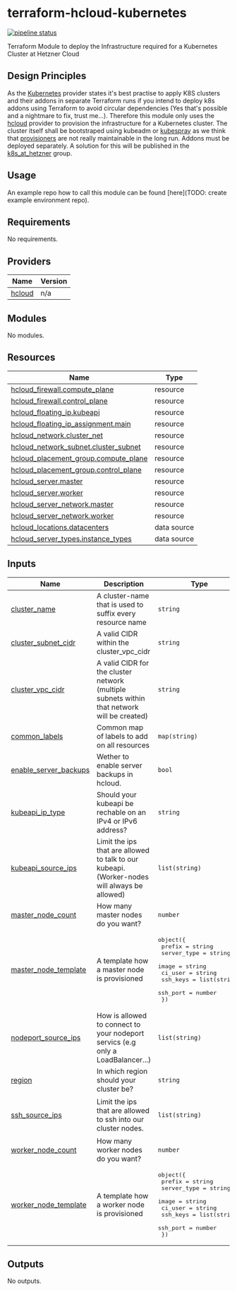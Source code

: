 # terraform-hcloud-kubernetes

[![pipeline status](https://code.immerda.ch/k8s_at_hetzner/terraform-hcloud-kubernetes/badges/develop/pipeline.svg)](https://code.immerda.ch/k8s_at_hetzner/terraform-hcloud-kubernetes/-/commits/develop) 

Terraform Module to deploy the Infrastructure required for a Kubernetes Cluster at Hetzner Cloud

## Design Principles

As the [Kubernetes](https://registry.terraform.io/providers/hashicorp/kubernetes/latest/docs#stacking-with-managed-kubernetes-cluster-resources) provider states it's best practise to apply K8S clusters and their addons in separate Terraform runs if you intend to deploy k8s addons using Terraform to avoid circular dependencies (Yes that's possible and a nightmare to fix, trust me...). Therefore this module only uses the [hcloud](https://registry.terraform.io/providers/hetznercloud/hcloud/latest) provider to provision the infrastructure for a Kubernetes cluster. The cluster itself shall be bootstraped using kubeadm or [kubespray](https://github.com/kubernetes-sigs/kubespray) as we think that [provisioners](https://www.terraform.io/language/resources/provisioners/syntax) are not really maintainable in the long run. Addons must be deployed separately. A solution for this will be published in the [k8s_at_hetzner](https://code.immerda.ch/k8s_at_hetzner) group.  

## Usage

An example repo how to call this module can be found [here](TODO: create example environment repo).

<!-- BEGIN_TF_DOCS -->
## Requirements

No requirements.

## Providers

| Name | Version |
|------|---------|
| <a name="provider_hcloud"></a> [hcloud](#provider\_hcloud) | n/a |

## Modules

No modules.

## Resources

| Name | Type |
|------|------|
| [hcloud_firewall.compute_plane](https://registry.terraform.io/providers/hetznercloud/hcloud/latest/docs/resources/firewall) | resource |
| [hcloud_firewall.control_plane](https://registry.terraform.io/providers/hetznercloud/hcloud/latest/docs/resources/firewall) | resource |
| [hcloud_floating_ip.kubeapi](https://registry.terraform.io/providers/hetznercloud/hcloud/latest/docs/resources/floating_ip) | resource |
| [hcloud_floating_ip_assignment.main](https://registry.terraform.io/providers/hetznercloud/hcloud/latest/docs/resources/floating_ip_assignment) | resource |
| [hcloud_network.cluster_net](https://registry.terraform.io/providers/hetznercloud/hcloud/latest/docs/resources/network) | resource |
| [hcloud_network_subnet.cluster_subnet](https://registry.terraform.io/providers/hetznercloud/hcloud/latest/docs/resources/network_subnet) | resource |
| [hcloud_placement_group.compute_plane](https://registry.terraform.io/providers/hetznercloud/hcloud/latest/docs/resources/placement_group) | resource |
| [hcloud_placement_group.control_plane](https://registry.terraform.io/providers/hetznercloud/hcloud/latest/docs/resources/placement_group) | resource |
| [hcloud_server.master](https://registry.terraform.io/providers/hetznercloud/hcloud/latest/docs/resources/server) | resource |
| [hcloud_server.worker](https://registry.terraform.io/providers/hetznercloud/hcloud/latest/docs/resources/server) | resource |
| [hcloud_server_network.master](https://registry.terraform.io/providers/hetznercloud/hcloud/latest/docs/resources/server_network) | resource |
| [hcloud_server_network.worker](https://registry.terraform.io/providers/hetznercloud/hcloud/latest/docs/resources/server_network) | resource |
| [hcloud_locations.datacenters](https://registry.terraform.io/providers/hetznercloud/hcloud/latest/docs/data-sources/locations) | data source |
| [hcloud_server_types.instance_types](https://registry.terraform.io/providers/hetznercloud/hcloud/latest/docs/data-sources/server_types) | data source |

## Inputs

| Name | Description | Type | Default | Required |
|------|-------------|------|---------|:--------:|
| <a name="input_cluster_name"></a> [cluster\_name](#input\_cluster\_name) | A cluster-name that is used to suffix every resource name | `string` | n/a | yes |
| <a name="input_cluster_subnet_cidr"></a> [cluster\_subnet\_cidr](#input\_cluster\_subnet\_cidr) | A valid CIDR within the cluster\_vpc\_cidr | `string` | `"10.123.1.0/24"` | no |
| <a name="input_cluster_vpc_cidr"></a> [cluster\_vpc\_cidr](#input\_cluster\_vpc\_cidr) | A valid CIDR for the cluster network (multiple subnets within that network will be created) | `string` | `"10.123.0.0/16"` | no |
| <a name="input_common_labels"></a> [common\_labels](#input\_common\_labels) | Common map of labels to add on all resources | `map(string)` | `{}` | no |
| <a name="input_enable_server_backups"></a> [enable\_server\_backups](#input\_enable\_server\_backups) | Wether to enable server backups in hcloud. | `bool` | `false` | no |
| <a name="input_kubeapi_ip_type"></a> [kubeapi\_ip\_type](#input\_kubeapi\_ip\_type) | Should your kubeapi be rechable on an IPv4 or IPv6 address? | `string` | `"ipv6"` | no |
| <a name="input_kubeapi_source_ips"></a> [kubeapi\_source\_ips](#input\_kubeapi\_source\_ips) | Limit the ips that are allowed to talk to our kubeapi. (Worker-nodes will always be allowed) | `list(string)` | <pre>[<br>  "0.0.0.0/0",<br>  "::/0"<br>]</pre> | no |
| <a name="input_master_node_count"></a> [master\_node\_count](#input\_master\_node\_count) | How many master nodes do you want? | `number` | `3` | no |
| <a name="input_master_node_template"></a> [master\_node\_template](#input\_master\_node\_template) | A template how a master node is provisioned | <pre>object({<br>    prefix = string <br>    server_type = string <br>    image = string<br>    ci_user = string<br>    ssh_keys = list(string)<br>    ssh_port = number<br>  })</pre> | n/a | yes |
| <a name="input_nodeport_source_ips"></a> [nodeport\_source\_ips](#input\_nodeport\_source\_ips) | How is allowed to connect to your nodeport servics (e.g only a LoadBalancer...) | `list(string)` | <pre>[<br>  "0.0.0.0/0",<br>  "::/0"<br>]</pre> | no |
| <a name="input_region"></a> [region](#input\_region) | In which region should your cluster be? | `string` | n/a | yes |
| <a name="input_ssh_source_ips"></a> [ssh\_source\_ips](#input\_ssh\_source\_ips) | Limit the ips that are allowed to ssh into our cluster nodes. | `list(string)` | <pre>[<br>  "0.0.0.0/0",<br>  "::/0"<br>]</pre> | no |
| <a name="input_worker_node_count"></a> [worker\_node\_count](#input\_worker\_node\_count) | How many worker nodes do you want? | `number` | `3` | no |
| <a name="input_worker_node_template"></a> [worker\_node\_template](#input\_worker\_node\_template) | A template how a worker node is provisioned | <pre>object({<br>    prefix = string <br>    server_type = string <br>    image = string<br>    ci_user = string<br>    ssh_keys = list(string)<br>    ssh_port = number<br>  })</pre> | n/a | yes |

## Outputs

No outputs.
<!-- END_TF_DOCS -->